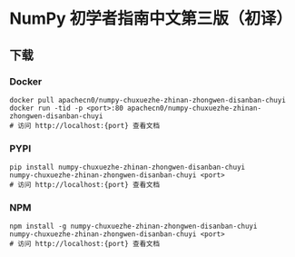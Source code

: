 # NumPy 初学者指南中文第三版（初译）

## 下载

### Docker

```
docker pull apachecn0/numpy-chuxuezhe-zhinan-zhongwen-disanban-chuyi
docker run -tid -p <port>:80 apachecn0/numpy-chuxuezhe-zhinan-zhongwen-disanban-chuyi
# 访问 http://localhost:{port} 查看文档
```

### PYPI

```
pip install numpy-chuxuezhe-zhinan-zhongwen-disanban-chuyi
numpy-chuxuezhe-zhinan-zhongwen-disanban-chuyi <port>
# 访问 http://localhost:{port} 查看文档
```

### NPM

```
npm install -g numpy-chuxuezhe-zhinan-zhongwen-disanban-chuyi
numpy-chuxuezhe-zhinan-zhongwen-disanban-chuyi <port>
# 访问 http://localhost:{port} 查看文档
```